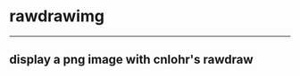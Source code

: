 # rawdrawimg
---------------------------------------------
## display a png image with cnlohr's rawdraw
